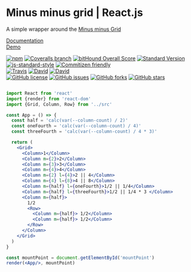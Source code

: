 # Minus minus grid | React.js

A simple wrapper around the [Minus minus Grid](https.//github.com/pixelass/minus-grid)

[Documentation](https://pixelass.github.io/react-minus-grid/api/)  
[Demo](https://pixelass.github.io/react-minus-grid/)

[![npm](https://img.shields.io/npm/v/react-minus-grid.svg)](https://www.npmjs.com/package/react-minus-grid)
[![Coveralls branch](https://img.shields.io/coveralls/pixelass/react-minus-grid.svg)](https://coveralls.io/github/pixelass/react-minus-grid)
[![bitHound Overall Score](https://www.bithound.io/github/pixelass/react-minus-grid/badges/score.svg)](https://www.bithound.io/github/pixelass/react-minus-grid)
[![Standard Version](https://img.shields.io/badge/release-standard%20version-brightgreen.svg)](https://github.com/conventional-changelog/standard-version)
[![js-standard-style](https://img.shields.io/badge/code%20style-standard-brightgreen.svg)](http://standardjs.com/)
[![Commitizen friendly](https://img.shields.io/badge/commitizen-friendly-brightgreen.svg)](http://commitizen.github.io/cz-cli/)  
[![Travis](https://img.shields.io/travis/pixelass/react-minus-grid.svg)](https://travis-ci.org/pixelass/react-minus-grid)
[![David](https://img.shields.io/david/pixelass/react-minus-grid.svg)](https://david-dm.org/pixelass/react-minus-grid)
[![David](https://img.shields.io/david/dev/pixelass/react-minus-grid.svg)](https://david-dm.org/pixelass/react-minus-grid#info=devDependencies&view=table)  
[![GitHub license](https://img.shields.io/github/license/pixelass/react-minus-grid.svg)](https://github.com/pixelass/react-minus-grid/blob/master/LICENSE)
[![GitHub issues](https://img.shields.io/github/issues/pixelass/react-minus-grid.svg)](https://github.com/pixelass/react-minus-grid/issues)
[![GitHub forks](https://img.shields.io/github/forks/pixelass/react-minus-grid.svg)](https://github.com/pixelass/react-minus-grid/network)
[![GitHub stars](https://img.shields.io/github/stars/pixelass/react-minus-grid.svg)](https://github.com/pixelass/react-minus-grid/stargazers)


```jsx

import React from 'react'
import {render} from 'react-dom'
import {Grid, Column, Row} from '../src'

const App = () => {
  const half = 'calc(var(--column-count) / 2)'
  const oneFourth = 'calc(var(--column-count) / 4)'
  const threeFourth = 'calc(var(--column-count) / 4 * 3)'

  return (
    <Grid>
      <Column>1</Column>
      <Column m={2}>2</Column>
      <Column m={3}>3</Column>
      <Column m={4}>4</Column>
      <Column m={2} l={4}>2 || 4</Column>
      <Column m={4} l={8}>4 || 8</Column>
      <Column m={half} l={oneFourth}>1/2 || 1/4</Column>
      <Column m={half} l={threeFourth}>1/2 || 1/4 * 3 </Column>
      <Column m={half}>
        1/2
        <Row>
          <Column m={half}> 1/2</Column>
          <Column m={half}> 1/2</Column>
        </Row>
      </Column>
    </Grid>
  )
}

const mountPoint = document.getElementById('mountPoint')
render(<App/>, mountPoint)

```

